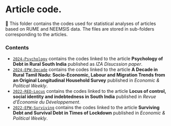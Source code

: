 # Article code.

:wrench: This folder contains the codes used for statistical analyses of articles based on RUME and NEEMSIS data. The files are stored in sub-folders corresponding to the articles.

### Contents

* [`2024-Psychology`](https://github.com/neemsis/Articles/tree/main/2024-Psychology) contains the codes linked to the article **Psychology of Debt in Rural South India** published as *IZA Disucssion paper*.
* [`2024-EPW-Decade`](https://github.com/neemsis/Articles/tree/main/2024-EPW-Decade) contains the codes linked to the article **A Decade in Rural Tamil Nadu: Socio-Economic, Labour and Migration Trends from an Original Longitudinal Household Survey** published in *Economic & Political Weekly*.
* [`2022-RED-Locus`](https://github.com/neemsis/Articles/tree/main/2022-RED-Locus) contains the codes linked to the article **Locus of control, social identity and indebtedness in South India** published in *Revue d'Économie du Développement*.
* [`2022-EPW-Surviving`](https://github.com/neemsis/Articles/tree/main/2022-EPW-Surviving) contains the codes linked to the article **Surviving Debt and Survival Debt in Times of Lockdown** published in *Economic & Political Weekly*.
